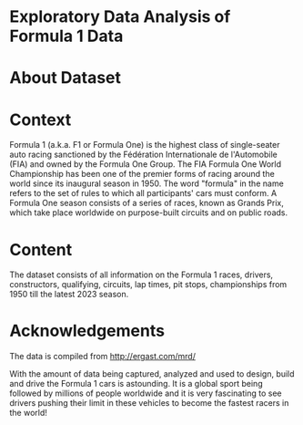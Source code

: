 
# Exploratory Data Analysis of Formula 1 Data

# About Dataset

# Context

Formula 1 (a.k.a. F1 or Formula One) is the highest class of single-seater auto racing sanctioned by the Fédération Internationale de l'Automobile (FIA) and owned by the Formula One Group. The FIA Formula One World Championship has been one of the premier forms of racing around the world since its inaugural season in 1950. The word "formula" in the name refers to the set of rules to which all participants' cars must conform. A Formula One season consists of a series of races, known as Grands Prix, which take place worldwide on purpose-built circuits and on public roads.

# Content

The dataset consists of all information on the Formula 1 races, drivers, constructors, qualifying, circuits, lap times, pit stops, championships from 1950 till the latest 2023 season.

# Acknowledgements

The data is compiled from http://ergast.com/mrd/

With the amount of data being captured, analyzed and used to design, build and drive the Formula 1 cars is astounding. It is a global sport being followed by millions of people worldwide and it is very fascinating to see drivers pushing their limit in these vehicles to become the fastest racers in the world!
